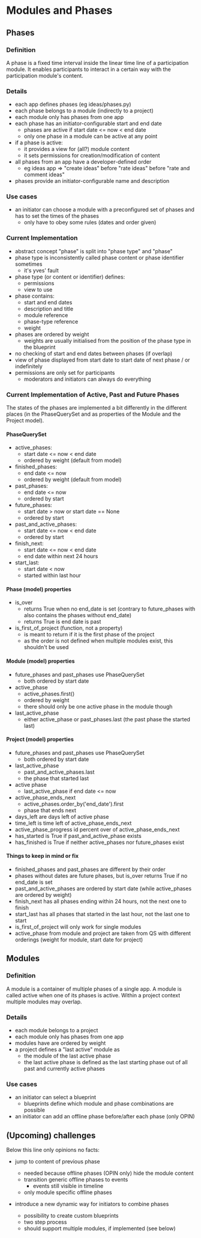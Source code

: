 # Modules and Phases

## Phases

### Definition

A phase is a fixed time interval inside the linear time line of
a participation module. It enables participants to interact in a certain
way with the participation module's content.

### Details

-   each app defines phases (eg ideas/phases.py)
-   each phase belongs to a module (indirectly to a project)
-   each module only has phases from one app
-   each phase has an initiator-configurable start and end date
    -   phases are active if start date <= now < end date
    -   only one phase in a module can be active at any point
-   if a phase is active:
    -   it provides a view for (all?) module content
    -   it sets permissions for creation/modification of content
-   all phases from an app have a developer-defined order
    -   eg ideas app => "create ideas" before "rate ideas" before "rate and
        comment ideas"
-   phases provide an initiator-configurable name and description

### Use cases

-   an initiator can choose a module with a preconfigured set of phases and has to set the times of the phases
    -   only have to obey some rules (dates and order given)

### Current Implementation

-   abstract concept "phase" is split into "phase type" and "phase"
-   phase type is inconsistently called phase content or phase identifier sometimes
    -   it's yves' fault
-   phase type (or content or identifier) defines:
    -   permissions
    -   view to use
-   phase contains:
    -   start and end dates
    -   description and title
    -   module reference
    -   phase-type reference
    -   weight
-   phases are ordered by weight
    -   weights are usually initialised from the position of the phase type in
        the blueprint
-   no checking of start and end dates between phases (if overlap)
-   view of phase displayed from start date to start date of next phase / or indefinitely
-   permissions are only set for participants
    -   moderators and initiators can always do everything

### Current Implementation of Active, Past and Future Phases

The states of the phases are implemented a bit differently in the different places (in the PhaseQuerySet and as properties of the Module and the Project model).

#### PhaseQuerySet
-   active_phases:
    -   start date <= now < end date
    -   ordered by weight (default from model)
-   finished_phases:
    -   end date <= now
    -   ordered by weight (default from model)
-   past_phases:
    -   end date <= now
    -   ordered by start
-   future_phases:
    -   start date > now or start date == None
    -   ordered by start
-   past_and_active_phases:
    -   start date <= now < end date
    -   ordered by start
-   finish_next:
    -   start date <= now < end date
    -   end date within next 24 hours
-   start_last:
    -   start date < now
    -   started within last hour

#### Phase (model) properties
-   is_over
    -   returns True when no end_date is set (contrary to future_phases with also contains the phases without end_date)
    -   returns True is end date is past
-   is_first_of_project (function, not a property)
    -   is meant to return if it is the first phase of the project
    -   as the order is not defined when multiple modules exist, this shouldn't be used

#### Module (model) properties
-   future_phases and past_phases use PhaseQuerySet
    -   both ordered by start date
-   active_phase
    - active_phases.first()
    - ordered by weight
    - there should only be one active phase in the module though
-   last_active_phase
    - either active_phase or past_phases.last (the past phase the started last)

#### Project (model) properties
-   future_phases and past_phases use PhaseQuerySet
    -   both ordered by start date
-   last_active_phase
    -   past_and_active_phases.last
    -   the phase that started last
-   active phase
    -   last_active_phase if end date <= now
-   active_phase_ends_next
    -   active_phases.order_by('end_date').first
    -   phase that ends next
-   days_left are days left of active phase
-   time_left is time left of active_phase_ends_next
-   active_phase_progress id percent over of active_phase_ends_next
-   has_started is True if past_and_active_phase exists
-   has_finished is True if neither active_phases nor future_phases exist

#### Things to keep in mind or fix
-   finished_phases and past_phases are different by their order
-   phases without dates are future phases, but is_over returns True if no end_date is set
-   past_and_active_phases are ordered by start date (while active_phases are ordered by weight)
-   finish_next has all phases ending within 24 hours, not the next one to finish
-   start_last has all phases that started in the last hour, not the last one to start
-   is_first_of_project will only work for single modules
-   active_phase from module and project are taken from QS with different orderings (weight for module, start date for project)

## Modules

### Definition

A module is a container of multiple phases of a single app. A module is called
active when one of its phases is active. Within a project context multiple
modules may overlap.

### Details

-   each module belongs to a project
-   each module only has phases from one app
-   modules have are ordered by weight
-   a project defines a "last active" module as
    -   the module of the last active phase
    -   the last active phase is defined as the last starting phase out of all past
        and currently active phases

### Use cases

-   an initiator can select a blueprint
    -   blueprints define which module and phase combinations are possible
-   an initiator can add an offline phase before/after each phase (only OPIN)


## (Upcoming) challenges

Below this line only opinions no facts:

-   jump to content of previous phase
    -   needed because offline phases (OPIN only) hide the module content
    -   transition generic offline phases to events
        -   events still visible in timeline
    -   only module specific offline phases

-   introduce a new dynamic way for initiators to combine phases
    -   possibility to create custom blueprints
    -   two step process
    -   should support multiple modules, if implemented (see below)
